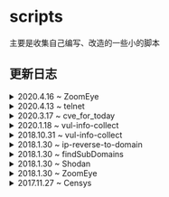 # scripts
主要是收集自己编写、改造的一些小的脚本

## 更新日志

<details>
  <summary>2020.4.16 ~ ZoomEye</summary>
  ZoomEye脚本更新到Python3</br>
  独立项目连接：https://github.com/starnightcyber/ZoomEye
</details>

<details>
  <summary>2020.4.13 ~ telnet</summary>
  Telnet客户端类，处理基本的登陆，执行命令，请随意改造。
</details>

<details>
  <summary>2020.3.17 ~ cve_for_today</summary>
    获取每日更新的CVE漏洞信息。</br>
    独立项目连接：https://github.com/starnightcyber/cve_for_today
  </details>

<details>
  <summary>2020.1.18 ~ vul-info-collect</summary>
    从美国国家漏洞库NVD获取某个特定版本软件的漏洞统计信息
  
独立项目连接：https://github.com/starnightcyber/vul-info-collect
  </details>

<details>
  <summary>2018.10.31 ~ vul-info-collect</summary>
    从NVD获取关于某个版本软件的漏洞信息。

博客链接:[获取某个版本软件存在的漏洞信息](https://www.cnblogs.com/Hi-blog/p/vulnerabilities-with-specific-version-of-software.html)
  </details>

<details>
  <summary>2018.1.30 ~ ip-reverse-to-domain</summary>
    ip到域名的反向解析，有一些在线工具可供使用，这个提供解析服务的站点好像之前挂过，不确定是否可以使用

项目地址:[ip-reverse-to-domain](https://github.com/starnightcyber/ip-reverse-to-domain)
  </details>

<details>
  <summary>2018.1.30 ~ findSubDomains</summary>
    子域名爆破脚本

讲道理速度很快并且爆破出的域名和对应ip地址应该都有效

项目地址:[findSubDomains](https://github.com/starnightcyber/findSubDomains)

博客链接:[子域名爆破](http://www.cnblogs.com/Hi-blog/p/7606027.html)
  </details>


<details>
  <summary>2018.1.30 ~ Shodan</summary>
    Shodan 网络空间搜索引擎鼻祖，大家都懂 : https://www.shodan.io/

项目地址:[Shodan](https://github.com/starnightcyber/Shodan)

博客链接:[Shodan 使用](http://www.cnblogs.com/Hi-blog/p/6904190.html)
  </details>

<details>
  <summary>2018.1.30 ~ ZoomEye</summary>
    ZoomEye 是国内的一款网络空间搜索引擎，很强和暴力，不多介绍：https://www.zoomeye.org/

项目地址:[ZoomEye](https://github.com/starnightcyber/ZoomEye)

博客链接:[从ZoomEye API 到 Weblogic 弱口令扫描](http://www.cnblogs.com/Hi-blog/p/6127387.html)
  </details>

<details>
  <summary>2017.11.27 ~ Censys</summary>
    censys 是一款网络空间搜索引擎 https://censys.io

跟Shodan和ZoomEye等搜索引擎类似，目前可以免费使用，目前商业版也正在推出

关于Censys更详细的介绍，请参考博客：[Censys](http://www.cnblogs.com/Hi-blog/p/7798940.html "Censys")
  </details>
